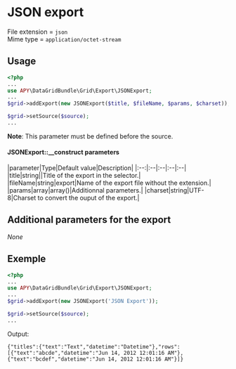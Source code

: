 JSON export
===========

File extension = `json`  
Mime type = `application/octet-stream`

## Usage
```php
<?php
...
use APY\DataGridBundle\Grid\Export\JSONExport; 
...
$grid->addExport(new JSONExport($title, $fileName, $params, $charset));

$grid->setSource($source);
...
```

**Note**: This parameter must be defined before the source.

#### JSONExport::__construct parameters

|parameter|Type|Default value|Description|
|:--:|:--|:--|:--|:--|
|title|string||Title of the export in the selector.|
|fileName|string|export|Name of the export file without the extension.|
|params|array|array()|Additionnal parameters.|
|charset|string|UTF-8|Charset to convert the ouput of the export.|

## Additional parameters for the export

_None_

## Exemple
```php
<?php
...
use APY\DataGridBundle\Grid\Export\JSONExport; 
...
$grid->addExport(new JSONExport('JSON Export'));

$grid->setSource($source);
...
```

Output:
```
{"titles":{"text":"Text","datetime":"Datetime"},"rows":[{"text":"abcde","datetime":"Jun 14, 2012 12:01:16 AM"},{"text":"bcdef","datetime":"Jun 14, 2012 12:01:16 AM"}]}
```
